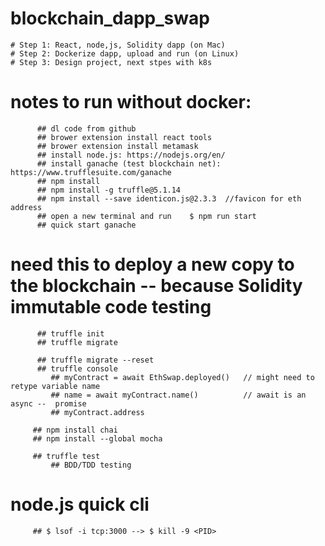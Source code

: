 # blockchain_dapp_swap
    # Step 1: React, node,js, Solidity dapp (on Mac)
    # Step 2: Dockerize dapp, upload and run (on Linux)
    # Step 3: Design project, next stpes with k8s 


# notes to run without docker:
          ## dl code from github
          ## brower extension install react tools
          ## brower extension install metamask
          ## install node.js: https://nodejs.org/en/
          ## install ganache (test blockchain net): https://www.trufflesuite.com/ganache 
          ## npm install
          ## npm install -g truffle@5.1.14
          ## npm install --save identicon.js@2.3.3  //favicon for eth address 
          ## open a new terminal and run    $ npm run start
          ## quick start ganache

# need this to deploy a new copy to the blockchain -- because Solidity immutable code testing
          ## truffle init
          ## truffle migrate

          ## truffle migrate --reset   
          ## truffle console 
             ## myContract = await EthSwap.deployed()   // might need to retype variable name 
             ## name = await myContract.name()          // await is an async --  promise
             ## myContract.address
         
         ## npm install chai
         ## npm install --global mocha

         ## truffle test
             ## BDD/TDD testing 

# node.js quick cli 
         ## $ lsof -i tcp:3000 --> $ kill -9 <PID>
